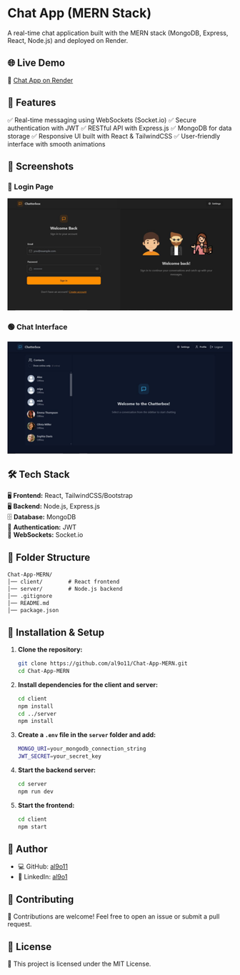 # Chat App (MERN Stack)

A real-time chat application built with the MERN stack (MongoDB, Express, React, Node.js) and deployed on Render.

## 🌐 Live Demo

🔗 [Chat App on Render](https://chat-app-mern-k9no.onrender.com)

## 🚀 Features

✅ Real-time messaging using WebSockets (Socket.io)
✅ Secure authentication with JWT
✅ RESTful API with Express.js
✅ MongoDB for data storage
✅ Responsive UI built with React & TailwindCSS
✅ User-friendly interface with smooth animations

## 📸 Screenshots

### 🔵 Login Page
![Login Page](demo%201.JPG)

### 🟢 Chat Interface
![Chat Interface](demo%202.JPG)

## 🛠️ Tech Stack

🖥 **Frontend:** React, TailwindCSS/Bootstrap\
🖥 **Backend:** Node.js, Express.js\
🗄 **Database:** MongoDB\
🔐 **Authentication:** JWT\
📡 **WebSockets:** Socket.io

## 📂 Folder Structure

```
Chat-App-MERN/  
│── client/        # React frontend  
│── server/        # Node.js backend  
│── .gitignore  
│── README.md  
│── package.json  
```

## 🎯 Installation & Setup

1. **Clone the repository:**
   ```sh
   git clone https://github.com/al9o11/Chat-App-MERN.git
   cd Chat-App-MERN
   ```
2. **Install dependencies for the client and server:**
   ```sh
   cd client
   npm install  
   cd ../server
   npm install
   ```
3. **Create a `.env` file in the `server` folder and add:**
   ```sh
   MONGO_URI=your_mongodb_connection_string  
   JWT_SECRET=your_secret_key  
   ```
4. **Start the backend server:**
   ```sh
   cd server
   npm run dev
   ```
5. **Start the frontend:**
   ```sh
   cd client
   npm start
   ```

## 👤 Author

- 💻 GitHub: [al9o11](https://github.com/al9o11)
- 🔗 LinkedIn: [al9o1](https://www.linkedin.com/in/al9o1/)

## 🌟 Contributing

🚀 Contributions are welcome! Feel free to open an issue or submit a pull request.

## 📜 License

📄 This project is licensed under the MIT License.

